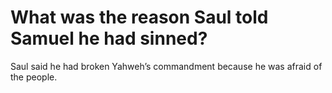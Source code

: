 # What was the reason Saul told Samuel he had sinned?

Saul said he had broken Yahweh’s commandment because he was afraid of the people.

